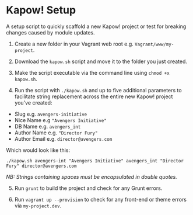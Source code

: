 # Kapow! Setup
A setup script to quickly scaffold a new Kapow! project or test for breaking changes caused by module updates.

1) Create a new folder in your Vagrant web root e.g. `Vagrant/www/my-project`.

2) Download the `kapow.sh` script and move it to the folder you just created.

3) Make the script executable via the command line using `chmod +x kapow.sh`.

4) Run the script with `./kapow.sh` and up to five additional parameters to facilitate string replacement across the entire new Kapow! project you've created:

- Slug e.g. `avengers-initiative`
- Nice Name e.g `"Avengers Initiative"`
- DB Name e.g. `avengers_int`
- Author Name e.g. `"Director Fury"`
- Author Email e.g. `director@avengers.com`

Which would look like this:

`./kapow.sh avengers-int "Avengers Initiative" avengers_int "Director Fury" director@avengers.com`

*NB: Strings containing spaces must be encapsulated in double quotes.*

5) Run `grunt` to build the project and check for any Grunt errors.

6)  Run `vagrant up --provision` to check for any front-end or theme errors via `my-project.dev`.
